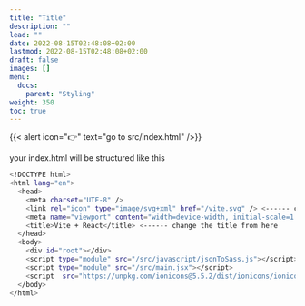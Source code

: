 ```yaml
---
title: "Title"
description: ""
lead: ""
date: 2022-08-15T02:48:08+02:00
lastmod: 2022-08-15T02:48:08+02:00
draft: false
images: []
menu:
  docs:
    parent: "Styling"
weight: 350
toc: true
---
```


{{< alert icon="👉" text="go to src/index.html" />}}

your index.html will be structured like this 


```bash
<!DOCTYPE html>
<html lang="en">
  <head>
    <meta charset="UTF-8" />
    <link rel="icon" type="image/svg+xml" href="/vite.svg" /> <------ change the icon path from here
    <meta name="viewport" content="width=device-width, initial-scale=1.0" />
    <title>Vite + React</title> <------ change the title from here
  </head>
  <body>
    <div id="root"></div>
    <script type="module" src="/src/javascript/jsonToSass.js"></script>
    <script type="module" src="/src/main.jsx"></script>
    <script  src="https://unpkg.com/ionicons@5.5.2/dist/ionicons/ionicons.js"></script>
  </body>
</html>
```